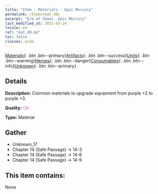 ```yaml
---
title: "Item - Materials - Epic Mercury"
permalink: /Items/mat_49/
excerpt: "Era of Chaos  Epic Mercury"
last_modified_at: 2021-03-24
locale: en
ref: "mat_49.md"
toc: false
classes: wide
---
```

 [Materials](/Items/){: .btn .btn--primary}[Artifacts](/Items/Artifacts/){: .btn .btn--success}[Units](/Items/Units/){: .btn .btn--warning}[Heroes](/Items/Heroes/){: .btn .btn--danger}[Consumables](/Items/Consumables/){: .btn .btn--info}[Unknown](/Items/Unknown/){: .btn .btn--primary}

## Details
 **Description:** Common materials to upgrade equipment from purple +2 to purple +3.

 **Quality:** <span style="color: #DA70D6">OK</span>

 **Type:** Material

## Gather

*    Unknown_17 
*    Chapter 14 (Safe Passage) -> 14-3 
*    Chapter 14 (Safe Passage) -> 14-6 
*    Chapter 14 (Safe Passage) -> 14-9 

## This item contains:

  None

